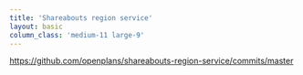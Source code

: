 ```yaml
---
title: 'Shareabouts region service'
layout: basic
column_class: 'medium-11 large-9'
---
```


https://github.com/openplans/shareabouts-region-service/commits/master